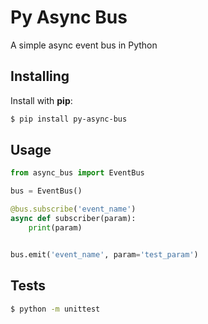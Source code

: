 # Py Async Bus

A simple async event bus in Python

Installing
----------

Install with **pip**:

```sh
$ pip install py-async-bus
```


Usage
----------

```py
from async_bus import EventBus

bus = EventBus()

@bus.subscribe('event_name')
async def subscriber(param):
    print(param)


bus.emit('event_name', param='test_param')
```

Tests
----------
```sh
$ python -m unittest
```
